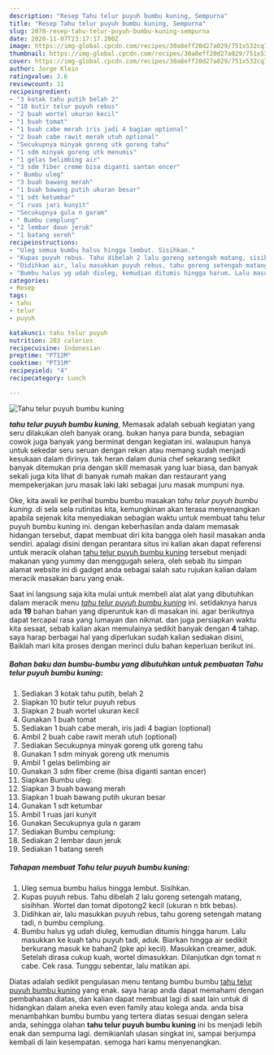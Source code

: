 ```yaml
---
description: "Resep Tahu telur puyuh bumbu kuning, Sempurna"
title: "Resep Tahu telur puyuh bumbu kuning, Sempurna"
slug: 2070-resep-tahu-telur-puyuh-bumbu-kuning-sempurna
date: 2020-11-07T23:17:17.200Z
image: https://img-global.cpcdn.com/recipes/30a8eff20d27a029/751x532cq70/tahu-telur-puyuh-bumbu-kuning-foto-resep-utama.jpg
thumbnail: https://img-global.cpcdn.com/recipes/30a8eff20d27a029/751x532cq70/tahu-telur-puyuh-bumbu-kuning-foto-resep-utama.jpg
cover: https://img-global.cpcdn.com/recipes/30a8eff20d27a029/751x532cq70/tahu-telur-puyuh-bumbu-kuning-foto-resep-utama.jpg
author: Jorge Klein
ratingvalue: 3.6
reviewcount: 11
recipeingredient:
- "3 kotak tahu putih belah 2"
- "10 butir telur puyuh rebus"
- "2 buah wortel ukuran kecil"
- "1 buah tomat"
- "1 buah cabe merah iris jadi 4 bagian optional"
- "2 buah cabe rawit merah utuh optional"
- "Secukupnya minyak goreng utk goreng tahu"
- "1 sdm minyak goreng utk menumis"
- "1 gelas belimbing air"
- "3 sdm fiber creme bisa diganti santan encer"
- " Bumbu uleg"
- "3 buah bawang merah"
- "1 buah bawang putih ukuran besar"
- "1 sdt ketumbar"
- "1 ruas jari kunyit"
- "Secukupnya gula n garam"
- " Bumbu cemplung"
- "2 lembar daun jeruk"
- "1 batang sereh"
recipeinstructions:
- "Uleg semua bumbu halus hingga lembut. Sisihkan."
- "Kupas puyuh rebus. Tahu dibelah 2 lalu goreng setengah matang, sisihhan. Wortel dan tomat dipotong2 kecil (ukuran n btk bebas)."
- "Didihkan air, lalu masukkan puyuh rebus, tahu goreng setengah matang tadi, n bumbu cemplung."
- "Bumbu halus yg udah diuleg, kemudian ditumis hingga harum. Lalu masukkan ke kuah tahu puyuh tadi, aduk. Biarkan hingga air sedikit berkurang masuk ke bahan2 (pke api kecil). Masukkan creamer, aduk. Setelah dirasa cukup kuah, wortel dimasukkan. Dilanjutkan dgn tomat n cabe. Cek rasa. Tunggu sebentar, lalu matikan api."
categories:
- Resep
tags:
- tahu
- telur
- puyuh

katakunci: tahu telur puyuh 
nutrition: 203 calories
recipecuisine: Indonesian
preptime: "PT12M"
cooktime: "PT31M"
recipeyield: "4"
recipecategory: Lunch

---
```



![Tahu telur puyuh bumbu kuning](https://img-global.cpcdn.com/recipes/30a8eff20d27a029/751x532cq70/tahu-telur-puyuh-bumbu-kuning-foto-resep-utama.jpg)

<b><i>tahu telur puyuh bumbu kuning</i></b>, Memasak adalah sebuah kegiatan yang seru dilakukan oleh banyak orang. bukan hanya para bunda, sebagian cowok juga banyak yang berminat dengan kegiatan ini. walaupun hanya untuk sekedar seru seruan dengan rekan atau memang sudah menjadi kesukaan dalam dirinya. tak heran dalam dunia chef sekarang sedikit banyak ditemukan pria dengan skill memasak yang luar biasa, dan banyak sekali juga kita lihat di banyak rumah makan dan restaurant yang mempekerjakan juru masak laki laki sebagai juru masak mumpuni nya.



Oke, kita awali ke perihal bumbu bumbu masakan <i>tahu telur puyuh bumbu kuning</i>. di sela sela rutinitas kita, kemungkinan akan terasa menyenangkan apabila sejenak kita menyediakan sebagian waktu untuk membuat tahu telur puyuh bumbu kuning ini. dengan keberhasilan anda dalam memasak hidangan tersebut, dapat membuat diri kita bangga oleh hasil masakan anda sendiri. apalagi disini dengan perantara situs ini kalian akan dapat referensi untuk meracik olahan <u>tahu telur puyuh bumbu kuning</u> tersebut menjadi makanan yang yummy dan menggugah selera, oleh sebab itu simpan alamat website ini di gadget anda sebagai salah satu rujukan kalian dalam meracik masakan baru yang enak.


Saat ini langsung saja kita mulai untuk membeli alat alat yang dibutuhkan dalam meracik menu <u><i>tahu telur puyuh bumbu kuning</i></u> ini. setidaknya harus ada <b>19</b> bahan bahan yang diperuntuk kan di masakan ini. agar berikutnya dapat tercapai rasa yang lumayan dan nikmat. dan juga persiapkan waktu kita sesaat, sebab kalian akan memulainya sedikit banyak dengan <b>4</b> tahap. saya harap berbagai hal yang diperlukan sudah kalian sediakan disini, Baiklah mari kita proses dengan merinci dulu bahan keperluan berikut ini.

<!--inarticleads1-->

##### Bahan baku dan bumbu-bumbu yang dibutuhkan untuk pembuatan Tahu telur puyuh bumbu kuning:

1. Sediakan 3 kotak tahu putih, belah 2
1. Siapkan 10 butir telur puyuh rebus
1. Siapkan 2 buah wortel ukuran kecil
1. Gunakan 1 buah tomat
1. Sediakan 1 buah cabe merah, iris jadi 4 bagian (optional)
1. Ambil 2 buah cabe rawit merah utuh (optional)
1. Sediakan Secukupnya minyak goreng utk goreng tahu
1. Gunakan 1 sdm minyak goreng utk menumis
1. Ambil 1 gelas belimbing air
1. Gunakan 3 sdm fiber creme (bisa diganti santan encer)
1. Siapkan  Bumbu uleg:
1. Siapkan 3 buah bawang merah
1. Siapkan 1 buah bawang putih ukuran besar
1. Gunakan 1 sdt ketumbar
1. Ambil 1 ruas jari kunyit
1. Gunakan Secukupnya gula n garam
1. Sediakan  Bumbu cemplung:
1. Sediakan 2 lembar daun jeruk
1. Sediakan 1 batang sereh




<!--inarticleads2-->

##### Tahapan membuat Tahu telur puyuh bumbu kuning:

1. Uleg semua bumbu halus hingga lembut. Sisihkan.
1. Kupas puyuh rebus. Tahu dibelah 2 lalu goreng setengah matang, sisihhan. Wortel dan tomat dipotong2 kecil (ukuran n btk bebas).
1. Didihkan air, lalu masukkan puyuh rebus, tahu goreng setengah matang tadi, n bumbu cemplung.
1. Bumbu halus yg udah diuleg, kemudian ditumis hingga harum. Lalu masukkan ke kuah tahu puyuh tadi, aduk. Biarkan hingga air sedikit berkurang masuk ke bahan2 (pke api kecil). Masukkan creamer, aduk. Setelah dirasa cukup kuah, wortel dimasukkan. Dilanjutkan dgn tomat n cabe. Cek rasa. Tunggu sebentar, lalu matikan api.




Diatas adalah sedikit pengulasan menu tentang bumbu bumbu <u>tahu telur puyuh bumbu kuning</u> yang enak. saya harap anda dapat memahami dengan pembahasan diatas, dan kalian dapat membuat lagi di saat lain untuk di hidangkan dalam aneka even even family atau kolega anda. anda bisa menambahkan bumbu bumbu yang tertera diatas sesuai dengan selera anda, sehingga olahan <b>tahu telur puyuh bumbu kuning</b> ini bs menjadi lebih enak dan sempurna lagi. demikianlah ulasan singkat ini, sampai berjumpa kembali di lain kesempatan. semoga hari kamu menyenangkan.
